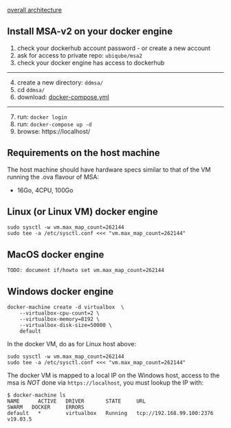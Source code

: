 [overall architecture][arch.diagram]


Install MSA-v2 on your docker engine
------------------------------------

1. check your dockerhub account password - or create a new account
2. ask for access to private repo: `ubiqube/msa2`
3. check your docker engine has access to dockerhub
----
4. create a new directory: `ddmsa/`
5. cd `ddmsa/`
6. download: [docker-compose.yml][docker-compose]
----
7. run: `docker login`
8. run: `docker-compose up -d`
9. browse: https://localhost/


Requirements on the host machine
--------------------------------

The host machine should have hardware specs similar to that
of the VM running the .ova flavour of MSA:

- 16Go, 4CPU, 100Go


Linux (or Linux VM) docker engine
---------------------------------

	sudo sysctl -w vm.max_map_count=262144
	sudo tee -a /etc/sysctl.conf <<< "vm.max_map_count=262144"


MacOS docker engine
-------------------

	TODO: document if/howto set vm.max_map_count=262144


Windows docker engine
---------------------

	docker-machine create -d virtualbox  \
		--virtualbox-cpu-count=2 \
		--virtualbox-memory=8192 \
		--virtualbox-disk-size=50000 \
		default


In the docker VM, do as for Linux host above:

	sudo sysctl -w vm.max_map_count=262144
	sudo tee -a /etc/sysctl.conf <<< "vm.max_map_count=262144"


The docker VM is mapped to a local IP on the Windows host,
access to the msa is _NOT_ done via `https://localhost`,
you must lookup the IP with:

```
$ docker-machine ls
NAME      ACTIVE   DRIVER       STATE     URL                         SWARM   DOCKER     ERRORS
default   *        virtualbox   Running   tcp://192.168.99.100:2376           v19.03.5
```



[arch.diagram]: https://www.draw.io/?lightbox=1&highlight=0000ff&edit=_blank&layers=1&nav=1&title=ddmsa#R3Zrbe6I4FMD%2FGh%2FtBwkgPk7tZfYyX7vrzu70MUJEppGwMVbdv34TCXJJ6mgF0XmSHEIwv3PJySE9OJqvHxlKZ19oiEkPWOG6B%2B96ANjQHYgfKdlkEt9yM0HE4lB1KgTj%2BD%2BshJaSLuMQLyodOaWEx2lVGNAkwQGvyBBjdFXtNqWk%2BtYURVgTjANEdOk%2FcchnahZgUMg%2F4zia5W%2B2vWF2Z47yzmomixkK6aokgvc9OGKU8uxqvh5hIuHlXLLnHt65u%2FtjDCf8kAfgepSQyV%2Brf8eP8ycn%2BXuO2Pe%2Bl43yhshSTbgHPCLGu50wcRXJq0Mkn55%2FUbPkmxwdo8skxPLttuixmsUcj1MUyLsrYSxCNuNzom5PY0JGlFC2fRZOp9gLAiFfcEZfcelOOBhOLGv7J%2BrzV0jeMON4XRIpHo%2BYzjFnG9FF3QUWzB5RxrnT1apQtZ1b4qykZmApIVLmFe3GLjQgLpQSjlCIrSnkgVExwSbhhgj7UyNcL%2FDxZNoMXGhV2A4MaIEBLXTaQgs1tF%2BbNdrzcK0brQmsyWbt1mx2oIG9H5uChiFuvMYTlKArDB3QqWrBdjpXg6%2Bp4e72JyALvM7J2npUHn8Zn8aWUY54TBPRlOAQC1TyI1KLZuKEPaxwhIZAMfANAbgBirffnvyX5z9%2B%2B3M9jdxfH4bkLVn1d4lQQQyHItlSTcr4jEY0QeS%2BkN4WTCWlos%2FvlKaK5HfM%2BUbBQ0tOq5wFQLb5Jp%2B%2FcfPmixpu27hbV1ob1XpXAwu6ZAHeM0%2BV4HLEIsz39FO5l2SwV58ME2Epb9WE1KSd7aOfGEObUoeUxglflEZ%2BloKSmfh1dwNlTR%2FbX1xk%2F6Cwk91UPm46ruZ%2FBEcokPM8dQ1v3w8huHGryKCjeaJn8ETgt%2BSJeWQ4syeuY545oj9UzZfSrcIPZSN3w5L7Do7yXznKM2axIIbZyT7t6T69d6Vo2Kk1L4Sg6oVOPWpn%2F1Q9VZjL0dFhWH0PdGubzHr%2FfEUx928nOuy02NHCUjHLG2cbOPaapmzVbTP3DrvkGrnNv%2Bsd7Ru037Q9n5ZCgEvStHtACNJVCrpW6eAi8g6Y6zJfFH1%2Fb2Sp97eHZ4gsenlsFZNwSjbXl3P4evZvyjlay%2F713SkSfGa4MZL9YTssc0PbkXShTtJYI2wrCOoonXzPXA6MhMTpAv%2BYIVqkWeV8Gq8l92aKVFVmtqsxMxX%2FWmMGu1047OMWjo%2BvAWCoLwJ7jajjVcCr%2B5a7dxGodwduzTLayC6Hmrv5hkrGJXmb07W3ORoyMc7XW32rvpihVF4ywQQlETkA4AQFr9HWNZ%2BWnMQJVvIGODpVjrap8midFaRe%2BJADXhdFGxxG0fbaoqh%2F%2BRHjLCdxH6Vxn%2BGF%2FnntoolC2LVdAq%2FT5bS2Dxt8bCPW1j4sN7fzF4BP06nTrU4%2FUN87o06dA3V6YfUSw7bg2uolranU8J1m37mBC1Gp03EJrPoVzb4slRpKYGaI7ZTpj66u1%2FYzzjmq5VAvasmCkW5VF7SjcQynK866o8kNpgLtwpC5NWZ218z0tBuRVCbGdW6Xf%2BiqfijFyWunPzwpCNqiq%2B%2Bx5wvUB9aNJV9HSD9O8tOEV33%2Bx7UMu52GUPfk6cr8AG4WYItjzPD%2Bfw%3D%3D

[docker-compose]: ./docker-compose.yml

